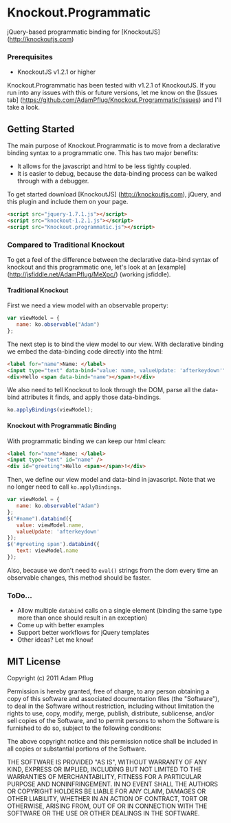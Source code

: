 # Knockout.Programmatic

jQuery-based programmatic binding for [KnockoutJS] (http://knockoutjs.com)

### Prerequisites

* KnockoutJS v1.2.1 or higher

Knockout.Programmatic has been tested with v1.2.1 of KnockoutJS. If you run into any issues with this or future versions, let me know on the [Issues tab] (https://github.com/AdamPflug/Knockout.Programmatic/issues) and I'll take a look.

## Getting Started

The main purpose of Knockout.Programmatic is to move from a declarative binding syntax to a programmatic one. This has two major benefits:
* It allows for the javascript and html to be less tightly coupled.
* It is easier to debug, because the data-binding process can be walked through with a debugger.

To get started download [KnockoutJS] (http://knockoutjs.com), jQuery, and this plugin and include them on your page.

```html
<script src="jquery-1.7.1.js"></script>
<script src="knockout-1.2.1.js"></script>
<script src="Knockout.programmatic.js"></script>
```

### Compared to Traditional Knockout

To get a feel of the difference between the declarative data-bind syntax of knockout and this programmatic one, let's look at an [example] (http://jsfiddle.net/AdamPflug/MeXpc/) (working jsfiddle).


#### Traditional Knockout
First we need a view model with an observable property:

```javascript
var viewModel = {
   name: ko.observable("Adam")
};
```

The next step is to bind the view model to our view. With declarative binding we embed the data-binding code directly into the html:

```html
<label for="name">Name: </label>
<input type="text" data-bind="value: name, valueUpdate: 'afterkeydown'" />
<div>Hello <span data-bind="name"></span>!</div>
```

We also need to tell Knockout to look through the DOM, parse all the data-bind attributes it finds, and apply those data-bindings.

```javascript
ko.applyBindings(viewModel);
```

#### Knockout with Programmatic Binding
With programmatic binding we can keep our html clean:

```html
<label for="name">Name: </label>
<input type="text" id="name" />
<div id="greeting">Hello <span></span>!</div>
```

Then, we define our view model and data-bind in javascript. Note that we no longer need to call ```ko.applyBindings```.

```javascript
var viewModel = {
   name: ko.observable("Adam")
};
$("#name").databind({
   value: viewModel.name,
   valueUpdate: 'afterkeydown'
});
$('#greeting span').databind({
   text: viewModel.name
});
```
Also, because we don't need to ```eval()``` strings from the dom every time an observable changes, this method should be faster.

### ToDo...

* Allow multiple ```databind``` calls on a single element (binding the same type more than once should result in an exception)
* Come up with better examples
* Support better workflows for jQuery templates
* Other ideas? Let me know!

## MIT License

Copyright (c) 2011 Adam Pflug

Permission is hereby granted, free of charge, to any person obtaining a copy
of this software and associated documentation files (the "Software"), to deal
in the Software without restriction, including without limitation the rights
to use, copy, modify, merge, publish, distribute, sublicense, and/or sell
copies of the Software, and to permit persons to whom the Software is
furnished to do so, subject to the following conditions:

The above copyright notice and this permission notice shall be included in
all copies or substantial portions of the Software.

THE SOFTWARE IS PROVIDED "AS IS", WITHOUT WARRANTY OF ANY KIND, EXPRESS OR
IMPLIED, INCLUDING BUT NOT LIMITED TO THE WARRANTIES OF MERCHANTABILITY,
FITNESS FOR A PARTICULAR PURPOSE AND NONINFRINGEMENT. IN NO EVENT SHALL THE
AUTHORS OR COPYRIGHT HOLDERS BE LIABLE FOR ANY CLAIM, DAMAGES OR OTHER
LIABILITY, WHETHER IN AN ACTION OF CONTRACT, TORT OR OTHERWISE, ARISING FROM,
OUT OF OR IN CONNECTION WITH THE SOFTWARE OR THE USE OR OTHER DEALINGS IN
THE SOFTWARE.